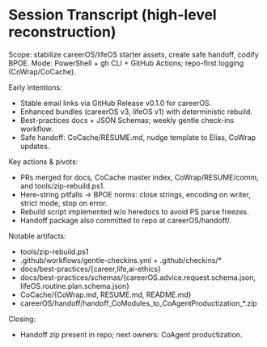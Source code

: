 # Session Transcript (high-level reconstruction)

Scope: stabilize careerOS/lifeOS starter assets, create safe handoff, codify BPOE.
Mode: PowerShell + gh CLI + GitHub Actions; repo-first logging (CoWrap/CoCache).

Early intentions:
- Stable email links via GitHub Release v0.1.0 for careerOS.
- Enhanced bundles (careerOS v3, lifeOS v1) with deterministic rebuild.
- Best-practices docs + JSON Schemas; weekly gentle check-ins workflow.
- Safe handoff: CoCache/RESUME.md, nudge template to Elias, CoWrap updates.

Key actions & pivots:
- PRs merged for docs, CoCache master index, CoWrap/RESUME/comm, and tools/zip-rebuild.ps1.
- Here-string pitfalls → BPOE norms: close strings, encoding on writer, strict mode, stop on error.
- Rebuild script implemented w/o heredocs to avoid PS parse freezes.
- Handoff package also committed to repo at careerOS/handoff/.

Notable artifacts:
- tools/zip-rebuild.ps1
- .github/workflows/gentle-checkins.yml + .github/checkins/*
- docs/best-practices/{career,life,ai-ethics}
- docs/best-practices/schemas/{careerOS.advice.request.schema.json, lifeOS.routine.plan.schema.json}
- CoCache/{CoWrap.md, RESUME.md, README.md}
- careerOS/handoff/handoff_CoModules_to_CoAgentProductization_*.zip

Closing:
- Handoff zip present in repo; next owners: CoAgent productization.

